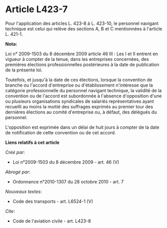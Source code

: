 # Article L423-7

Pour l'application des articles L. 423-8 à L. 423-10, le personnel navigant technique est celui qui relève des sections A, B
et C mentionnées à l'article L. 421-1.

**Nota:**

Loi n° 2009-1503 du 8 décembre 2009 article 46 III : Les I et II entrent en vigueur à compter de la tenue, dans les
entreprises concernées, des premières élections professionnelles postérieures à la date de publication de la présente loi. 

Toutefois, et jusqu'à la date de ces élections, lorsque la convention de branche ou l'accord d'entreprise ou d'établissement
n'intéresse que la catégorie professionnelle du personnel navigant technique, la validité de la convention ou de l'accord est
subordonnée à l'absence d'opposition d'une ou plusieurs organisations syndicales de salariés représentatives ayant recueilli
au moins la moitié des suffrages exprimés au premier tour des dernières élections au comité d'entreprise ou, à défaut, des
délégués du personnel.

L'opposition est exprimée dans un délai de huit jours à compter de la date de notification de cette convention ou de cet
accord.

**Liens relatifs à cet article**

_Créé par_:

  - Loi n°2009-1503 du 8 décembre 2009 - art. 46 (V)

_Abrogé par_:

  - Ordonnance n°2010-1307 du 28 octobre 2010 - art. 7

_Nouveaux textes_:

  - Code des transports - art. L6524-1 (V)

_Cite_:

  - Code de l'aviation civile - art. L423-8
